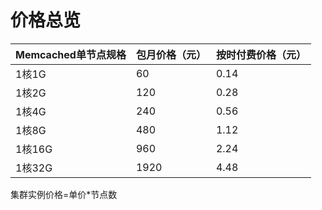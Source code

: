 # 价格总览

Memcached单节点规格|包月价格（元）|按时付费价格（元）
---|:--|:---
1核1G|	60	|0.14
1核2G	|120	|0.28
1核4G|	240	|0.56
1核8G	|480|	1.12
1核16G|	960	|2.24
1核32G|	1920|	4.48

集群实例价格=单价*节点数
